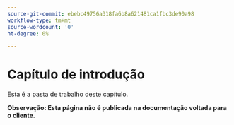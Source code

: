 ```yaml
---
source-git-commit: ebebc49756a318fa6b8a621481ca1fbc3de90a98
workflow-type: tm+mt
source-wordcount: '0'
ht-degree: 0%

---
```

# Capítulo de introdução

Esta é a pasta de trabalho deste capítulo.

**Observação: Esta página não é publicada na documentação voltada para o cliente.**
